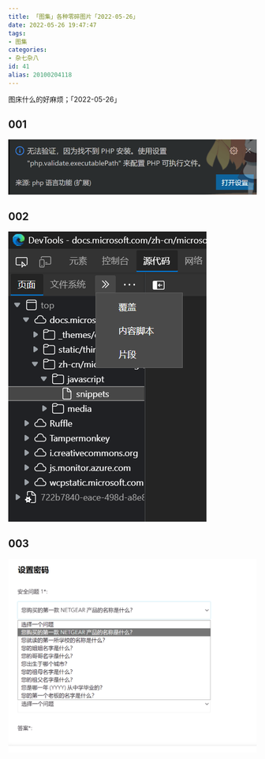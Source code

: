 ```yaml
---
title: 「图集」各种零碎图片「2022-05-26」
date: 2022-05-26 19:47:47
tags:
- 图集
categories:
- 杂七杂八
id: 41
alias: 20100204118
---
```


图床什么的好麻烦；「2022-05-26」

<!--more-->

## 001

![001.png](001.png "VSCode 找不到 PHP 安装")

## 002

![002.png](002.png "Edge 控制台代码片段")

## 003

![003.png](003.png "所以为什么路由器要搞「安全总是」？")
